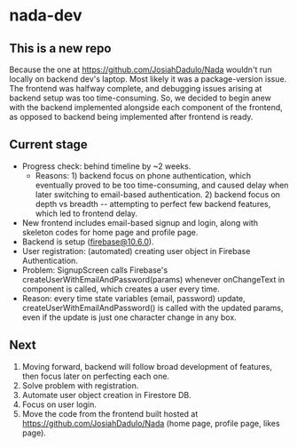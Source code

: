 # nada-dev
## This is a new repo
Because the one at https://github.com/JosiahDadulo/Nada wouldn't run locally on backend dev's laptop. Most likely it was a package-version issue.
The frontend was halfway complete, and debugging issues arising at backend setup was too time-consuming.
So, we decided to begin anew with the backend implemented alongside each component of the frontend, as opposed to backend being implemented after frontend is ready.

## Current stage
* Progress check: behind timeline by ~2 weeks. 
  * Reasons: 1)   backend focus on phone authentication, which eventually proved to be too time-consuming, and caused delay when later switching to email-based authentication.
             2)   backend focus on depth vs breadth -- attempting to perfect few backend features, which led to frontend delay.
* New frontend includes email-based signup and login, along with skeleton codes for home page and profile page.
* Backend is setup (firebase@10.6.0).
* User registration: (automated) creating user object in Firebase Authentication.
* Problem: SignupScreen calls Firebase's createUserWithEmailAndPassword(params) whenever onChangeText in <TextInput> component is called, which creates a user every time.
* Reason: every time state variables (email, password) update, createUserWithEmailAndPassword() is called with the updated params, even if the update is just one character change in any box.

## Next
  1.  Moving forward, backend will follow broad development of features, then focus later on perfecting each one. 
  2.  Solve problem with registration.
  3.  Automate user object creation in Firestore DB.
  4.  Focus on user login.
  5.  Move the code from the frontend built hosted at https://github.com/JosiahDadulo/Nada (home page, profile page, likes page).
